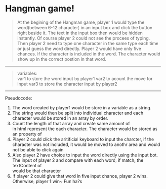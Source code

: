 # Hangman game!  

>At the begining of the Hangman game, player 1 would type the word(between 6-12 character) in an input box and click the button right beside it. The text in the input box then would be hidden instantly. Of course player 2 could not see the procees of typing. Then player 2 need to type one character in the same type each time or just guess the word directly. Player 2 would have only five chances. If the character is included in the word. The character would show up in the correct postion in that word. 
____________


>variables:  
var1 to store the word input by player1
var2 to acount the move for input
var3 to store the character input by player2  

---------------------------------------------------
Pseudocode:

1. The word created by player1 would be store in a variable as a string.
2. The string would then be split into individual character and each character would be stored in an array by order.
3. Count the length of that array and create same amount of <div> in html represent the each character. The character would be stored as an property of <div> 
4. Player 2 could click the aritificial keyboard to input the charcter, if the character was not included, it would be moved to anothr area and would not be able to click again
5. Also player 2 have choice to input the word directly using the input bot. The input of player 2 and compare with each word, if match, the textContent of <div> would be that character
6. If player 2 could give that word in five input chance, player 2 wins. Otherwise, player 1 win~  Fun ha?s
